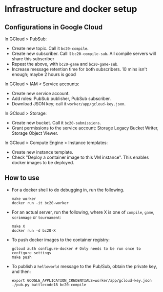 # Infrastructure and docker setup

## Configurations in Google Cloud

In GCloud > PubSub:
- Create new topic. Call it `bc20-compile`.
- Create new subscriber. Call it `bc20-compile-sub`. All compile servers will share this subscriber
- Repeat the above, with `bc20-game` and `bc20-game-sub`.
- Increase message retention time for both subscribers. 10 mins isn't enough; maybe 2 hours is good

In GCloud > IAM > Service accounts:
- Create new service account.
- Add roles: PubSub publisher, PubSub subscriber.
- Download JSON key; call it `worker/app/gcloud-key.json`.

In GCloud > Storage:
- Create new bucket. Call it `bc20-submissions`.
- Grant permissions to the service account: Storage Legacy Bucket Writer, Storage Object Viewer.

In GCloud > Compute Engine > Instance templates:
- Create new instance template.
- Check "Deploy a container image to this VM instance". This enables docker images to be deployed.

## How to use

- For a docker shell to do debugging in, run the following.
  ```
  make worker
  docker run -it bc20-worker
  ```
- For an actual server, run the following,
  where X is one of `compile`, `game`, `scrimmage` or `tournament`:
  ```
  make X
  docker run -d bc20-X
  ```
- To push docker images to the container registry:
  ```
  gcloud auth configure-docker # Only needs to be run once to configure settings
  make push
  ```
- To publish a `helloworld` message to the Pub/Sub, obtain the private key, and then:
  ```
  export GOOGLE_APPLICATION_CREDENTIALS=worker/app/gcloud-key.json
  ./pub.py battlecode18 bc20-compile
  ```
